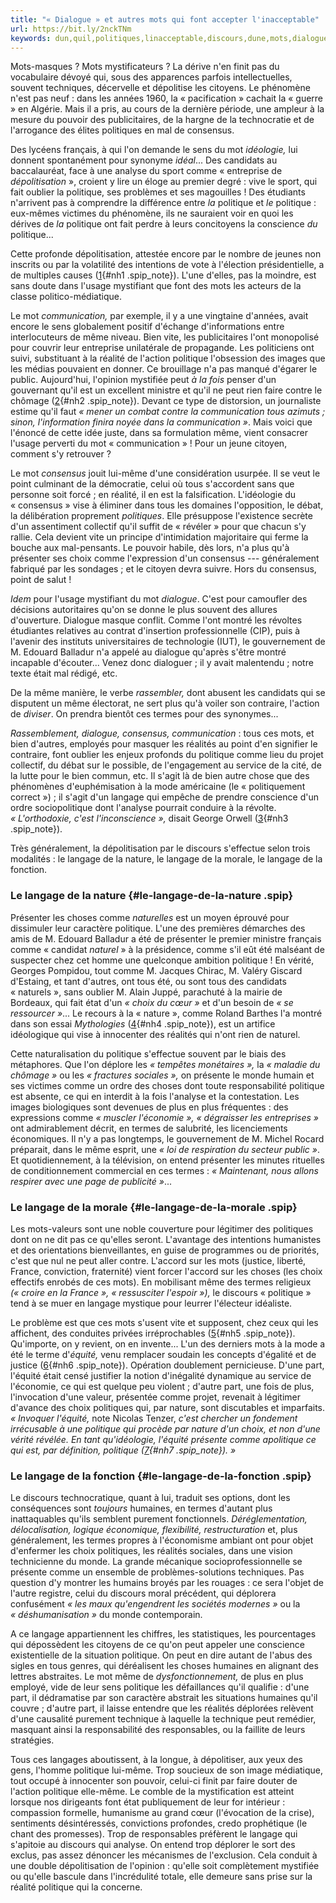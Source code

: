 ```yaml
---
title: "« Dialogue » et autres mots qui font accepter l'inacceptable"
url: https://bit.ly/2nckTNm
keywords: dun,quil,politiques,linacceptable,discours,dune,mots,dialogue,termes,choix,accepter,langage,politique
---
```

Mots-masques ? Mots mystificateurs ? La dérive n'en finit pas du vocabulaire dévoyé qui, sous des apparences parfois intellectuelles, souvent techniques, décervelle et dépolitise les citoyens. Le phénomène n'est pas neuf : dans les années 1960, la « pacification » cachait la « guerre » en Algérie. Mais il a pris, au cours de la dernière période, une ampleur à la mesure du pouvoir des publicitaires, de la hargne de la technocratie et de l'arrogance des élites politiques en mal de consensus.

Des lycéens français, à qui l'on demande le sens du mot *idéologie,* lui donnent spontanément pour synonyme *idéal*... Des candidats au baccalauréat, face à une analyse du sport comme « entreprise de *dépolitisation* », croient y lire un éloge au premier degré : vive le sport, qui fait oublier la politique, ses problèmes et ses magouilles ! Des étudiants n'arrivent pas à comprendre la différence entre *la* politique et *le* politique : eux-mêmes victimes du phénomène, ils ne sauraient voir en quoi les dérives de *la* politique ont fait perdre à leurs concitoyens la conscience *du* politique...

Cette profonde dépolitisation, attestée encore par le nombre de jeunes non inscrits ou par la volatilité des intentions de vote à l'élection présidentielle, a de multiples causes ([1](/1995/05/BRUNE/6268#nb1 "Parmi ces causes, il y a la médiatisation de la « vie politique ». Lire (...)"){#nh1 .spip_note}). L'une d'elles, pas la moindre, est sans doute dans l'usage mystifiant que font des mots les acteurs de la classe politico-médiatique.

Le mot *communication,* par exemple, il y a une vingtaine d'années, avait encore le sens globalement positif d'échange d'informations entre interlocuteurs de même niveau. Bien vite, les publicitaires l'ont monopolisé pour couvrir leur entreprise unilatérale de propagande. Les politiciens ont suivi, substituant à la réalité de l'action politique l'obsession des images que les médias pouvaient en donner. Ce brouillage n'a pas manqué d'égarer le public. Aujourd'hui, l'opinion mystifiée peut *à la fois* penser d'un gouvernant qu'il est un excellent ministre et qu'il ne peut rien faire contre le chômage ([2](/1995/05/BRUNE/6268#nb2 "Sondage, Télérama, 18 janvier 1995."){#nh2 .spip_note}). Devant ce type de distorsion, un journaliste estime qu'il faut *« mener un combat contre la communication tous azimuts ; sinon, l'information finira noyée dans la communication »*. Mais voici que l'énoncé de cette idée juste, dans sa formulation même, vient consacrer l'usage perverti du mot « communication » ! Pour un jeune citoyen, comment s'y retrouver ?

Le mot *consensus* jouit lui-même d'une considération usurpée. Il se veut le point culminant de la démocratie, celui où tous s'accordent sans que personne soit forcé ; en réalité, il en est la falsification. L'idéologie du « consensus » vise à éliminer dans tous les domaines l'opposition, le débat, la délibération proprement *politiques*. Elle présuppose l'existence secrète d'un assentiment collectif qu'il suffit de « révéler » pour que chacun s'y rallie. Cela devient vite un principe d'intimidation majoritaire qui ferme la bouche aux mal-pensants. Le pouvoir habile, dès lors, n'a plus qu'à présenter ses choix comme l'expression d'un consensus --- généralement fabriqué par les sondages ; et le citoyen devra suivre. Hors du consensus, point de salut !

*Idem* pour l'usage mystifiant du mot *dialogue*. C'est pour camoufler des décisions autoritaires qu'on se donne le plus souvent des allures d'ouverture. Dialogue masque conflit. Comme l'ont montré les révoltes étudiantes relatives au contrat d'insertion professionnelle (CIP), puis à l'avenir des instituts universitaires de technologie (IUT), le gouvernement de M. Edouard Balladur n'a appelé au dialogue qu'après s'être montré incapable d'écouter... Venez donc dialoguer ; il y avait malentendu ; notre texte était mal rédigé, etc.

De la même manière, le verbe *rassembler,* dont abusent les candidats qui se disputent un même électorat, ne sert plus qu'à voiler son contraire, l'action de *diviser*. On prendra bientôt ces termes pour des synonymes...

*Rassemblement, dialogue, consensus, communication* : tous ces mots, et bien d'autres, employés pour masquer les réalités au point d'en signifier le contraire, font oublier les enjeux profonds du politique comme lieu du projet collectif, du débat sur le possible, de l'engagement au service de la cité, de la lutte pour le bien commun, etc. Il s'agit là de bien autre chose que des phénomènes d'euphémisation à la mode américaine (le « politiquement correct ») ; il s'agit d'un langage qui empêche de prendre conscience d'un ordre sociopolitique dont l'analyse pourrait conduire à la révolte. *« L'orthodoxie, c'est l'inconscience »,* disait George Orwell ([3](/1995/05/BRUNE/6268#nb3 "Dans  1984. Les autorités, dans ce roman, on s’en souvient, refont le (...)"){#nh3 .spip_note}).

Très généralement, la dépolitisation par le discours s'effectue selon trois modalités : le langage de la nature, le langage de la morale, le langage de la fonction.

### Le langage de la nature {#le-langage-de-la-nature .spip}

Présenter les choses comme *naturelles* est un moyen éprouvé pour dissimuler leur caractère politique. L'une des premières démarches des amis de M. Edouard Balladur a été de présenter le premier ministre français comme « candidat *naturel* » à la présidence, comme s'il eût été malséant de suspecter chez cet homme une quelconque ambition politique ! En vérité, Georges Pompidou, tout comme M. Jacques Chirac, M. Valéry Giscard d'Estaing, et tant d'autres, ont tous été, ou sont tous des candidats « naturels », sans oublier M. Alain Juppé, parachuté à la mairie de Bordeaux, qui fait état d'un *« choix du cœur »* et d'un besoin de *« se ressourcer »*... Le recours à la « nature », comme Roland Barthes l'a montré dans son essai *Mythologies* ([4](/1995/05/BRUNE/6268#nb4 "Roland Barthes, Mythologies, Le Seuil, Paris, 1957."){#nh4 .spip_note}), est un artifice idéologique qui vise à innocenter des réalités qui n'ont rien de naturel.

Cette naturalisation du politique s'effectue souvent par le biais des métaphores. Que l'on déplore les *« tempêtes monétaires »,* la *« maladie du chômage »* ou les *« fractures sociales »,* on présente le monde humain et ses victimes comme un ordre des choses dont toute responsabilité politique est absente, ce qui en interdit à la fois l'analyse et la contestation. Les images biologiques sont devenues de plus en plus fréquentes : des expressions comme *« muscler l'économie »,* *« dégraisser les entreprises »* ont admirablement décrit, en termes de salubrité, les licenciements économiques. Il n'y a pas longtemps, le gouvernement de M. Michel Rocard préparait, dans le même esprit, une *« loi de respiration du secteur public »*. Et quotidiennement, à la télévision, on entend présenter les minutes rituelles de conditionnement commercial en ces termes : *« Maintenant, nous allons respirer avec une page de publicité »*...

### Le langage de la morale {#le-langage-de-la-morale .spip}

Les mots-valeurs sont une noble couverture pour légitimer des politiques dont on ne dit pas ce qu'elles seront. L'avantage des intentions humanistes et des orientations bienveillantes, en guise de programmes ou de priorités, c'est que nul ne peut aller contre. L'accord sur les mots (justice, liberté, France, conviction, fraternité) vient forcer l'accord sur les choses (les choix effectifs enrobés de ces mots). En mobilisant même des termes religieux *(« croire en la France », « ressusciter l'espoir »),* le discours « politique » tend à se muer en langage mystique pour leurrer l'électeur idéaliste.

Le problème est que ces mots s'usent vite et supposent, chez ceux qui les affichent, des conduites privées irréprochables ([5](/1995/05/BRUNE/6268#nb5 "Les « affaires » semblent avoir soudain « re-politisé » les choses, en (...)"){#nh5 .spip_note}). Qu'importe, on y revient, on en invente... L'un des derniers mots à la mode a été le terme d'*équité,* venu remplacer soudain les concepts d'égalité et de justice ([6](/1995/05/BRUNE/6268#nb6 "Cf. Rapport sur  Les défis de l’an 2000, la Documentation française, Paris, (...)"){#nh6 .spip_note}). Opération doublement pernicieuse. D'une part, l'équité était censé justifier la notion d'inégalité dynamique au service de l'économie, ce qui est quelque peu violent ; d'autre part, une fois de plus, l'invocation d'une valeur, présentée comme projet, revenait à légitimer d'avance des choix politiques qui, par nature, sont discutables et imparfaits. *« Invoquer l'équité,* note Nicolas Tenzer, *c'est chercher un fondement irrécusable à une politique qui procède par nature d'un choix, et non d'une vérité révélée. En tant qu'idéologie, l'équité présente comme apolitique ce qui est, par définition, politique ([7](/1995/05/BRUNE/6268#nb7 "La Croix, 10 février 1995."){#nh7 .spip_note}). »*

### Le langage de la fonction {#le-langage-de-la-fonction .spip}

Le discours technocratique, quant à lui, traduit ses options, dont les conséquences sont *toujours* humaines, en termes d'autant plus inattaquables qu'ils semblent purement fonctionnels. *Déréglementation, délocalisation, logique économique, flexibilité, restructuration* et, plus généralement, les termes propres à l'économisme ambiant ont pour objet d'enfermer les choix politiques, les réalités sociales, dans une vision technicienne du monde. La grande mécanique socioprofessionnelle se présente comme un ensemble de problèmes-solutions techniques. Pas question d'y montrer les humains broyés par les rouages : ce sera l'objet de l'autre registre, celui du discours moral précédent, qui déplorera confusément *« les maux qu'engendrent les sociétés modernes »* ou la *« déshumanisation »* du monde contemporain.

A ce langage appartiennent les chiffres, les statistiques, les pourcentages qui dépossèdent les citoyens de ce qu'on peut appeler une conscience existentielle de la situation politique. On peut en dire autant de l'abus des sigles en tous genres, qui déréalisent les choses humaines en alignant des lettres abstraites. Le mot même de *dysfonctionnement,* de plus en plus employé, vide de leur sens politique les défaillances qu'il qualifie : d'une part, il dédramatise par son caractère abstrait les situations humaines qu'il couvre ; d'autre part, il laisse entendre que les réalités déplorées relèvent d'une causalité purement technique à laquelle la technique peut remédier, masquant ainsi la responsabilité des responsables, ou la faillite de leurs stratégies.

Tous ces langages aboutissent, à la longue, à dépolitiser, aux yeux des gens, l'homme politique lui-même. Trop soucieux de son image médiatique, tout occupé à innocenter son pouvoir, celui-ci finit par faire douter de l'action politique elle-même. Le comble de la mystification est atteint lorsque nos dirigeants font état publiquement de leur for intérieur : compassion formelle, humanisme au grand cœur (l'évocation de la crise), sentiments désintéressés, convictions profondes, credo prophétique (le chant des promesses). Trop de responsables préfèrent le langage qui s'apitoie au discours qui analyse. On entend trop déplorer le sort des exclus, pas assez dénoncer les mécanismes de l'exclusion. Cela conduit à une double dépolitisation de l'opinion : qu'elle soit complètement mystifiée ou qu'elle bascule dans l'incrédulité totale, elle demeure sans prise sur la réalité politique qui la concerne.
